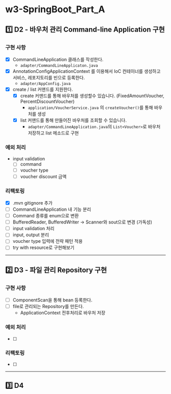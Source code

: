 # w3-SpringBoot_Part_A

## 1️⃣ D2 - 바우처 관리 Command-line Application 구현

### 구현 사항

- [x] CommandLineApplication 클래스를 작성한다.
    - `adapter/CommandLineApplicaton.java`
- [x] AnnotationConfigApplicationContext 를 이용해서 IoC 컨테이너를 생성하고 서비스, 레포지토리를 빈으로 등록한다.
    - `adapter/AppConfig.java`
- [x] create / list 커맨드를 지원한다.
    - [x] create 커맨드를 통해 바우처를 생성할수 있습니다. (FixedAmountVoucher, PercentDiscountVoucher)
        - `application/VoucherService.java` 의 `createVoucher()`를 통해 바우처를 생성
    - [x] list 커맨드를 통해 만들어진 바우처를 조회할 수 있습니다.
        - `adapter/CommandLineApplication.java`의 `List<Voucher>`로 바우처 저장하고 list 메소드로 구현

### 예외 처리

- input validation
    - [ ] command
    - [ ] voucher type
    - [ ] voucher discount 금액

### 리팩토링

- [x] .mvn gitignore 추가
- [ ] CommandLineApplication 내 기능 분리
- [ ] Command 종류를 enum으로 변환
- [ ] BufferedReader, BufferedWriter -> Scanner와 sout으로 변경 (가독성)
- [ ] input validation 처리
- [ ] input, output 분리
- [ ] voucher type 입력에 전략 패턴 적용
- [ ] try with resource로 구현해보기

___

## 2️⃣ D3 - 파일 관리 Repository 구현

### 구현 사항

- [ ] ComponentScan을 통해 bean 등록한다.
- [ ] file로 관리되는 Repository를 만든다.
    - ApplicationContext 전후처리로 바우처 저장

### 예외 처리

- [ ] 

### 리팩토링

- [ ] 

---

## 3️⃣ D4 
